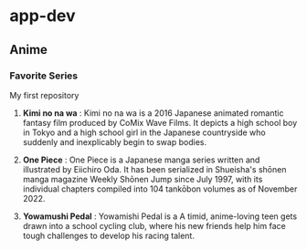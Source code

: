 # app-dev
## Anime
### Favorite Series
My first repository

1. **Kimi no na wa** 
: Kimi no na wa is a 2016 Japanese animated romantic fantasy film produced by CoMix Wave Films. It depicts a high school boy in Tokyo and a high school girl in the Japanese countryside who suddenly and inexplicably begin to swap bodies.

2. **One Piece**
: One Piece is a Japanese manga series written and illustrated by Eiichiro Oda. It has been serialized in Shueisha's shōnen manga magazine Weekly Shōnen Jump since July 1997, with its individual chapters compiled into 104 tankōbon volumes as of November 2022.

3. **Yowamushi Pedal**
: Yowamishi Pedal is a A timid, anime-loving teen gets drawn into a school cycling club, where his new friends help him face tough challenges to develop his racing talent.
